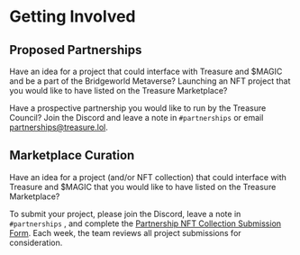 # Getting Involved

## Proposed Partnerships

Have an idea for a project that could interface with Treasure and $MAGIC and be a part of the Bridgeworld Metaverse? Launching an NFT project that you would like to have listed on the Treasure Marketplace?

Have a prospective partnership you would like to run by the Treasure Council? Join the Discord and leave a note in `#partnerships` or email [partnerships@treasure.lol](mailto:partnerships@treasure.lol).

## Marketplace Curation

Have an idea for a project (and/or NFT collection) that could interface with Treasure and $MAGIC that you would like to have listed on the Treasure Marketplace?

To submit your project, please join the Discord, leave a note in `#partnerships` , and complete the [Partnership NFT Collection Submission Form](https://docs.google.com/forms/d/e/1FAIpQLSe\_4Luv3wXGli-mR3GB-eOyjEU47r61qsjfDvBKISEggafz4Q/viewform). Each week, the team reviews all project submissions for consideration.
